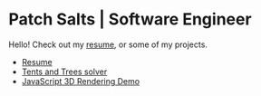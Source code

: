 # Patch Salts \| Software Engineer

Hello! Check out my [resume](/resume.md), or some of my projects.

- [Resume](/resume.md)
- [Tents and Trees solver](/projects/Tents-and-Trees-solver.md)
- [JavaScript 3D Rendering Demo](/projects/JavaScript-3D-Rendering-Demo.md)
